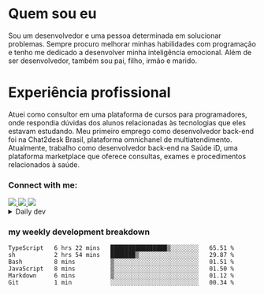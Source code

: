 # Quem sou eu
Sou um desenvolvedor e uma pessoa determinada em solucionar problemas. Sempre procuro melhorar minhas habilidades com programação e tenho me dedicado a desenvolver minha inteligência emocional. Além de ser desenvolvedor, também sou pai, filho, irmão e marido.

# Experiência profissional
Atuei como consultor em uma plataforma de cursos para programadores, onde respondia dúvidas dos alunos relacionadas às tecnologias que eles estavam estudando.
Meu primeiro emprego como desenvolvedor back-end foi na Chat2desk Brasil, plataforma omnichanel de multiatendimento.
Atualmente, trabalho como desenvolvedor back-end na Saúde iD, uma plataforma marketplace que oferece consultas, exames e procedimentos relacionados à saúde.

### Connect with me:
<a href="https://www.linkedin.com/in/theusmoreira" target="_blank" >
<img src="https://img.shields.io/badge/linkedin-%230077B5.svg?&style=for-the-badge&logo=linkedin&logoColor=white ">
</a>
<a href="https://www.instagram.com/matheus.s.moreira/" target="_blank">
<img src="https://img.shields.io/badge/instagram-%23E4405F.svg?&style=for-the-badge&logo=instagram&logoColor=white">
</a>
<a href="mailto:matheussm301@gmail.com"  target="_blank">
<img src="https://img.shields.io/badge/gmail-%23E4405F.svg?&style=for-the-badge&logo=gmail&logoColor=white">
</a>


<details>
  <summary>Daily dev </summary>
<p>
  <a href="https://app.daily.dev/matheussantos"><img src="https://github.com/matheus-santos-moreira/matheus-santos-moreira/blob/master/devcard.svg" width="200" alt="Matheus Santos's Dev Card"/></a>
 </p>
</details>

<h3>my weekly development breakdown</h3>

<!--START_SECTION:waka-->

```text
TypeScript   6 hrs 22 mins   ████████████████▒░░░░░░░░   65.51 %
sh           2 hrs 54 mins   ███████▒░░░░░░░░░░░░░░░░░   29.87 %
Bash         8 mins          ▒░░░░░░░░░░░░░░░░░░░░░░░░   01.51 %
JavaScript   8 mins          ▒░░░░░░░░░░░░░░░░░░░░░░░░   01.50 %
Markdown     6 mins          ▒░░░░░░░░░░░░░░░░░░░░░░░░   01.12 %
Git          1 min           ░░░░░░░░░░░░░░░░░░░░░░░░░   00.34 %
```

<!--END_SECTION:waka-->

